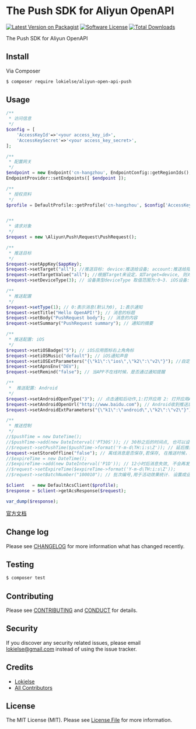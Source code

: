 The Push SDK for Aliyun OpenAPI
==============================

[![Latest Version on Packagist][ico-version]][link-packagist]
[![Software License][ico-license]](LICENSE.md)
[![Total Downloads][ico-downloads]][link-downloads]


The Push SDK for Aliyun OpenAPI


## Install

Via Composer

``` bash
$ composer require lokielse/aliyun-open-api-push
```

## Usage

```php
/**
 * 访问信息
 */
$config = [
	'AccessKeyId'=>'<your access_key_id>',
	'AccessKeySecret'=>'<your access_key_secret>',
];

/**
 * 配置网关
 */
$endpoint = new Endpoint('cn-hangzhou', EndpointConfig::getRegionIds(), EndpointConfig::getProductDomains());
EndpointProvider::setEndpoints([ $endpoint ]);

/**
 * 授权资料
 */
$profile = DefaultProfile::getProfile('cn-hangzhou', $config['AccessKeyId'], $config['AccessKeySecret']);


/**
 * 请求对象
 */
$request = new \Aliyun\Push\Request\PushRequest();

/**
 * 推送目标
 */
$request->setAppKey($appKey);
$request->setTarget("all"); //推送目标: device:推送给设备; account:推送给指定帐号,tag:推送给自定义标签; all: 推送给全部
$request->setTargetValue("all"); //根据Target来设定，如Target=device, 则对应的值为 设备id1,设备id2. 多个值使用逗号分隔.(帐号与设备有一次最多100个的限制)
$request->setDeviceType(3); // 设备类型deviceType 取值范围为:0~3. iOS设备: 0; Android设备: 1; 全部: 3, 这是默认值.

/**
 * 推送配置
 */
$request->setType(1); // 0:表示消息(默认为0), 1:表示通知
$request->setTitle("Hello OpenAPI!"); // 消息的标题
$request->setBody("PushRequest body"); // 消息的内容
$request->setSummary("PushRequest summary"); // 通知的摘要

/**
 * 推送配置: iOS
 */
$request->setiOSBadge("5"); // iOS应用图标右上角角标
$request->setiOSMusic("default"); // iOS通知声音
$request->setiOSExtParameters("{\"k1\":\"ios\",\"k2\":\"v2\"}"); //自定义的kv结构,开发者扩展用 针对iOS设备
$request->setApnsEnv("DEV");
$request->setRemind("false"); // 当APP不在线时候，是否通过通知提醒

/**
 *  推送配置: Android
 */
$request->setAndroidOpenType("3"); // 点击通知后动作,1:打开应用 2: 打开应用Activity 3:打开 url
$request->setAndroidOpenUrl("http://www.baidu.com"); // Android收到推送后打开对应的url,仅仅当androidOpenType=3有效
$request->setAndroidExtParameters("{\"k1\":\"android\",\"k2\":\"v2\"}"); // 设定android类型设备通知的扩展属性

/**
 * 推送控制
 */
//$pushTime = new DateTime();
//$pushTime->add(new DateInterval('PT30S')); // 30秒之后的时间点, 也可以设置成你指定固定时间
//$request->setPushTime($pushTime->format('Y-m-d\TH:i:s\Z')); // 延后推送。可选，如果不设置表示立即推送
$request->setStoreOffline("false"); // 离线消息是否保存,若保存, 在推送时候，用户即使不在线，下一次上线则会收到
//$expireTime = new DateTime();
//$expireTime->add(new DateInterval('P1D')); // 12小时后消息失效, 不会再发送
//$request->setExpireTime($expireTime->format('Y-m-d\TH:i:s\Z'));
//$request->setBatchNumber("100010"); // 批次编号,用于活动效果统计. 设置成业务可以记录的字符串

$client   = new DefaultAcsClient($profile);
$response = $client->getAcsResponse($request);

var_dump($response);

```
[官方文档](https://help.aliyun.com/document_detail/push/OpenAPI-manual/Push-OpenAPI-Invoke/rquest-structure.html)


## Change log

Please see [CHANGELOG](CHANGELOG.md) for more information what has changed recently.

## Testing

``` bash
$ composer test
```

## Contributing

Please see [CONTRIBUTING](CONTRIBUTING.md) and [CONDUCT](CONDUCT.md) for details.

## Security

If you discover any security related issues, please email lokielse@gmail.com instead of using the issue tracker.

## Credits

- [Lokielse][link-author]
- [All Contributors][link-contributors]

## License

The MIT License (MIT). Please see [License File](LICENSE.md) for more information.

[ico-version]: https://img.shields.io/packagist/v/lokielse/aliyun-open-api-push.svg?style=flat-square
[ico-license]: https://img.shields.io/badge/license-MIT-brightgreen.svg?style=flat-square
[ico-travis]: https://img.shields.io/travis/lokielse/aliyun-open-api-push/master.svg?style=flat-square
[ico-scrutinizer]: https://img.shields.io/scrutinizer/coverage/g/lokielse/aliyun-open-api-push.svg?style=flat-square
[ico-code-quality]: https://img.shields.io/scrutinizer/g/lokielse/aliyun-open-api-push.svg?style=flat-square
[ico-downloads]: https://img.shields.io/packagist/dt/lokielse/aliyun-open-api-push.svg?style=flat-square

[link-packagist]: https://packagist.org/packages/lokielse/aliyun-open-api-push
[link-travis]: https://travis-ci.org/lokielse/aliyun-open-api-push
[link-scrutinizer]: https://scrutinizer-ci.com/g/lokielse/aliyun-open-api-push/code-structure
[link-code-quality]: https://scrutinizer-ci.com/g/lokielse/aliyun-open-api-push
[link-downloads]: https://packagist.org/packages/lokielse/aliyun-open-api-push
[link-author]: https://github.com/lokielse
[link-contributors]: ../../contributors